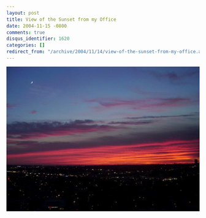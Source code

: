 ```yaml
---
layout: post
title: View of the Sunset from my Office
date: 2004-11-15 -0800
comments: true
disqus_identifier: 1620
categories: []
redirect_from: "/archive/2004/11/14/view-of-the-sunset-from-my-office.aspx/"
---
```


![Sunset tonight](/images/SunsetTonight.jpg)

